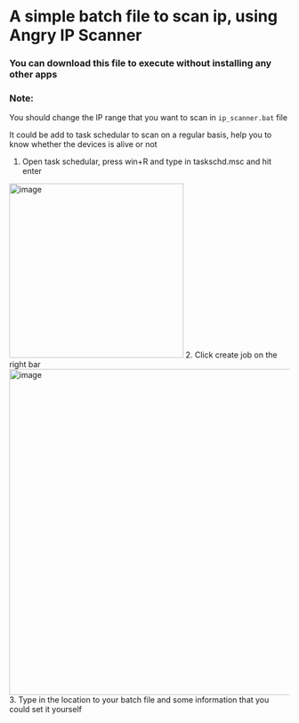 # A simple batch file to scan ip, using Angry IP Scanner
### You can download this file to execute without installing any other apps

### Note: 
You should change the IP range that you want to scan in `ip_scanner.bat` file

It could be add to task schedular to scan on a regular basis, help you to know whether the devices is alive or not
1. Open task schedular, press win+R and type in taskschd.msc and hit enter
<img width="313" alt="image" src="https://user-images.githubusercontent.com/96949018/233674877-4f060a18-e79f-4ac2-9258-a0bf9ec1521e.png">
2. Click create job on the right bar
<img width="585" alt="image" src="https://user-images.githubusercontent.com/96949018/233675068-b5046237-4c23-4d78-9b05-e89dc54af4d3.png">
3. Type in the location to your batch file and some information that you could set it yourself

